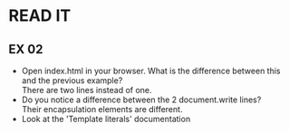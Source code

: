 # READ IT
## EX 02
* Open index.html in your browser. What is the difference between this and the previous example?
<br>There are two lines instead of one.
* Do you notice a difference between the 2 document.write lines?
<br>Their encapsulation elements are different.
* Look at the 'Template literals' documentation

